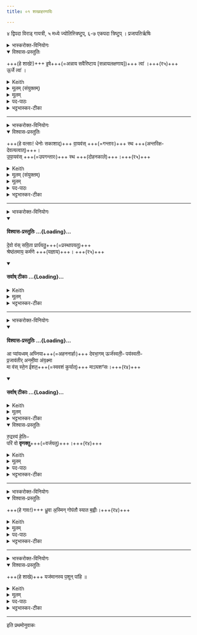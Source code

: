 ```yaml
---
title: ०१ शाखाहरणादिः

---
```

४ द्विपदा विराड् गायत्री, ५ मध्ये ज्योतिस्त्रिष्टुप्, ६-७ एकपदा त्रिष्टुप् । प्रजापतिर्ऋषिः


<details><summary>भास्करोक्त-विनियोगः</summary>

1तत्रामावास्यायां सन्नयतश्शाखामाच्छिनत्यध्वर्युः - इषे त्वोर्जेत्वेति ॥ 'उभावामिन्द्राग्नी' (तै.सं. 1.1.14) इत्यतः प्रागितः प्रभृति ये मन्त्रास्तेषां प्रजापतिः काण्डर्षिः । अत्र केचित् युष्मच्छब्दद्वयाद्द्वे यजुषी आहुः । तदानीं छेदने द्वयोस्समुच्चयः । अपरे तु द्वितीयेन सन्नमनादि कुर्वन्ति ।
</details>
<details open><summary>विश्वास-प्रस्तुतिः</summary>

+++(हे शाखे!)+++ इ॒षे+++(=अन्नाय सवैरिष्टाय [सन्नायलक्षणाय])+++ त्वा॑  ।+++(र५)+++  
ऊ॒र्जे त्वा॑ ।
</details>
<details><summary>Keith</summary>

For food thee, for strength thee!
</details>
<details><summary>मूलम् (संयुक्तम्)</summary>

इ॒षे त्वो॒र्जे त्वा॑
</details>
<details><summary>मूलम्</summary>

इ॒षे त्वा॑  ।  
ऊ॒र्जे त्वा॑  ।
</details>

<details><summary>पद-पाठः</summary>

 इषे । त्वा । ऊर्जे । त्वा ।
</details>


<details><summary>भट्टभास्कर-टीका</summary>

मन्त्रार्थस्तु - इडन्नं सर्वैरेषणीयत्वात् । इह तु सान्नाय्यलक्षणं गृह्यते । ऊर्क् रसः बलप्राणयोरुद्दीपकः । इषु इच्छायाम्, ऊर्ज बलप्राणनयोः, आभ्यां कर्मणि करणे च सम्पदादिलक्षणस्स्त्रियां क्विप्प्रत्ययः (पा.सू. 3.3.108 वा.9), उभयत्र तादर्थ्ये चतुर्थी, 'सावेकाचः' (पा.सू. 6.1.168) इति विभक्तेरुदात्तत्वम् । हे शाखे इडर्थं त्वां छिनद्मि । ऊर्गर्थं त्वां छिनद्मि । एवं योग्यक्रियां सम्पाद्य अध्याहारेण व्याख्येयम् । प्रयोगकाले तु तदर्थस्मृतिमात्रमेव । ऊहप्रवरनामधेयेषु श्रुतपदस्थाने योग्यपदान्तरप्रयोगो युज्यत एव ॥
</details>




____

<details><summary>भास्करोक्त-विनियोगः</summary>

2वत्सानपाकरोति - वायवस्स्थेति ॥
</details>
<details open><summary>विश्वास-प्रस्तुतिः</summary>

+++(हे वत्साः! धेनोः सकाशाद्)+++ वा॒यव॑स् +++(=गन्तारः)+++ स्थ +++(अन्तरिक्ष-देवत्यत्वात्)+++।  
उ॒पा॒यव॑स् +++(=उपगन्तारः)+++ स्थ +++(दोहनकाले)+++।+++(र५)+++
</details>
<details><summary>Keith</summary>

Ye are winds, ye are approachers.
</details>
<details><summary>मूलम् (संयुक्तम्)</summary>

वा॒यव॑स्स्थोपा॒यव॑स्स्थ
</details>
<details><summary>मूलम्</summary>

वा॒यव॑स्स्थ ।    
उ॒पा॒यव॑स्स्थ ।
</details>

<details><summary>पद-पाठः</summary>

वायवः । स्थ । उपायव इत्युप-आयवः । स्थ । 3C ।
</details>


<details><summary>भट्टभास्कर-टीका</summary>

केचित् आख्यातवृत्त्या द्वे यजुषी आचक्षते । वायवः गन्तारः । वातेर्गतिकर्मणः 'कृवापाजि' (उ.सू. 1) इत्युण्प्रत्ययः । उपायवः उपगन्तारः । उपपूर्वादिणः 'छन्दसीणः' (उ.सू. 2) इत्युण्प्रत्ययः, उभयत्र प्रत्ययस्वरेणान्तोदातत्वम्, उत्तरत्र गतिसमासे कृदुत्तरपदकृतिस्वरत्वम् । स्थेति अस्तेः पञ्चमलकाररूपम् । हे वत्साः मातृसकाशाद्गन्तारो भवत, पुनर्दोहकाले उपगन्तारो भवतेति । वायुशब्देनैषामभिधानं वाय्वधिष्ठातृकत्वमेषां प्रदर्शयितुम् । 'वायुर्वा अन्तरिक्षस्याध्यक्षाः' (तै.ब्रा. 3.2.1) इति ब्राह्मणम् ॥
</details>

____

<details><summary>भास्करोक्त-विनियोगः</summary>

3गोचराय गाः प्रस्थापयति - देवो व इत्यादिभिस्तिसृभिः ऋग्भिः । तत्र प्रथमया सवितारमभ्यर्थयते । 
</details>
<div class="js_include" newlevelforh1="4" title="विश्वास-प्रस्तुतिः" unfilled url="/vedAH_yajuH/taittirIyam/sArasvata-vibhAgaH/saMhitA/Rk/vishvAsa-prastutiH/1/1_darshapUrNamAsAdi/01_shAkhAharaNAdiH/14_devo_vas.md">
<details open><summary><h4>विश्वास-प्रस्तुतिः ...{Loading}...</h4></summary>

दे॒वो व॑स् सवि॒ता प्रार्प॑यतु॒+++(=प्रस्थापयतु)+++  
श्रेष्ठ॑तमाय॒ कर्म॑णे +++(यज्ञाय)+++। +++(र५)+++
</details>
</div>
<div class="js_include" newlevelforh1="4" title="सर्वाष् टीकाः" unfilled url="/vedAH_yajuH/taittirIyam/sArasvata-vibhAgaH/saMhitA/Rk/sarvASh_TIkAH/1/1_darshapUrNamAsAdi/01_shAkhAharaNAdiH/14_devo_vas.md">
<details open><summary><h4>सर्वाष् टीकाः ...{Loading}...</h4></summary>
<details><summary>Keith</summary>

Let the god Savitr impel you to the most excellent offering.
</details>
<details><summary>मूलम्</summary>

दे॒वो व॑स्सवि॒ता प्रार्प॑यतु॒ श्रेष्ठ॑तमाय॒ कर्म॑णे ।
</details>
<details><summary>भट्टभास्कर-टीका</summary>

इयं च द्विपदा विराड्गायत्री जागतगायत्रपादत्वादिति । षू प्रेरणे । देवस्सविता सर्वस्य प्रेरकः, येन विना तृणाग्रमपि न चलति, स युष्मान् प्रार्पयतु प्रस्थापयतु । अर्तेर्णौ पुगागमः (पा.सू. 7.3.36) । किमर्थम्? श्रेष्ठतमाय कर्मणे यज्ञाय । 'यज्ञो हि श्रेष्ठतमं कर्म' (तै.ब्रा. 3.2.1) । प्रकर्षवतामपि पुनःप्रकर्षविवक्षायां द्वितीय आतिशायनिको भवत्येव । तृणादिभक्षणेन सान्नाय्यनिष्पत्यर्थत्वाद्यज्ञार्थं प्रेरणम् ।
</details>
</details>
</div>




____

<details><summary>भास्करोक्त-विनियोगः</summary>

4अथ प्रस्थाप्यमाना गा एव प्रार्थयते द्वितीयया। 
</details>
<div class="js_include" newlevelforh1="4" title="विश्वास-प्रस्तुतिः" unfilled url="/vedAH_yajuH/taittirIyam/sArasvata-vibhAgaH/saMhitA/Rk/vishvAsa-prastutiH/1/1_darshapUrNamAsAdi/01_shAkhAharaNAdiH/19_A_pyAyadhvam.md">
<details open><summary><h4>विश्वास-प्रस्तुतिः ...{Loading}...</h4></summary>

आ प्या॑यध्वम् अघ्निया+++(=अहननार्हाः)+++ देवभा॒गम्
ऊर्ज॑स्वती॒ᳶ पय॑स्वतीᳶ  
प्र॒जाव॑तीर् अनमी॒वा अ॑य॒क्ष्मा  
मा व॑स् स्ते॒न ई॑शत॒+++(=स्ववशं कुर्यात्)+++ माऽघशꣳ॑सः।+++(र४)+++
</details>
</div>
<div class="js_include" newlevelforh1="4" title="सर्वाष् टीकाः" unfilled url="/vedAH_yajuH/taittirIyam/sArasvata-vibhAgaH/saMhitA/Rk/sarvASh_TIkAH/1/1_darshapUrNamAsAdi/01_shAkhAharaNAdiH/19_A_pyAyadhvam.md">
<details open><summary><h4>सर्वाष् टीकाः ...{Loading}...</h4></summary>
<details><summary>Keith</summary>

O invincible ones, swell with the share for the gods,  
Full of strength, of milk, rich in offspring, free from sickness, from disease.

Let no thief, no evil worker, have control over you.
</details>
<details><summary>मूलम्</summary>

आ प्या॑यध्वमघ्निया देवभा॒गम् ।
ऊर्ज॑स्वती॒ᳶ पय॑स्वतीᳶ  
प्र॒जाव॑तीर् अनमी॒वा अ॑य॒क्ष्मा  
मा व॑स् स्ते॒न ई॑शत॒ माऽघशꣳ॑सः।
</details>
<details><summary>भट्टभास्कर-टीका</summary>

इयं च भववसुरुद्रेशपादत्वात् मध्येज्योतिस्त्रिष्टुप् ॥ हे अघ्नियाः गावः अहननार्हाः । अहननं अघ्नः 'घञर्थे कविधानं स्थास्नापाव्यधिहनियुध्यर्थम्' (पा.सू. 3.3.58 वा.4) इति हन्तेः कः । अघ्नमर्हन्तीति 'छन्दसि च' (पा.सू. 5.1.67) इति घप्रत्ययः । यद्वा - 'अघ्न्यादयश्च' (उ.सू. 561) इति यक्प्रत्ययान्तो निपात्यते । इकारश्छान्दसः । तदा गवामियं संज्ञा । सर्वदा प्रत्ययोदात्तत्वम् । इह तु आष्टमिकं 'आमन्त्रितस्य च' (पा.सू. 8.1.19) इति सर्वानुदात्तत्वम् । देवस्येन्द्रस्य भागं सान्नाय्यलक्षणं यूयमाप्यायध्वं आप्याययत । अन्तर्भावितण्यर्थात् प्यायतेर्ण्यन्ताद्वा लोट्, 'बहुलमन्यत्रापि संज्ञाछन्दसोः' (उ.सू. 190) इति णेर्लुक् । अण्यन्तस्याचित्तवत्कर्तृकात् 'अणावकर्मकात्' (पा.सू. 1.3.88) इति परस्मैपदाभावः । 'ऐन्द्रं दध्यमावास्यायां' (तै.सं. 2.5.4) इति सान्नाय्यस्यैन्द्रत्वम् । 'वत्सेभ्यश्च वै' (तै.ब्रा. 3.2.1) इत्यादि ब्राह्मणम् । ऊर्जस्वत्त्वादिगुणयुक्ता यूयमाप्यायध्वम् ।  
यद्वा ऊर्जस्वत्त्वादि-गुण-युक्तान् युष्मान् स्तेनो मा ईशतेति । शेषत्वविवक्षायां 'अधीगर्थ' (पा.सू. 2.3.52) इति षष्ठ्यभावः ।  
प्रथमपक्षे 'वा छन्दसि' (पा.सू. 6.1.106) इति पूर्वसवर्णदीर्घः ।

ऊर्जस्वत्यो बलवत्यः, बहुरसा वा । पयस्वत्यः बहुपयस्काः । असुन्नन्तस्याद्युदात्तत्वम् । मतुब्ङीपोरनुदात्तत्वम् । प्रजावत्यः बह्वपत्याः । 'उपसर्गे च संज्ञायाम्' (पा.सू. 3.2.99) इति डप्रत्ययस्योदात्तत्वात् कृदुत्तरपदप्रकृतिस्वरेण प्रजाशब्दोन्तोदात्तः । अनमीवाः अरोगाः । 'शेवयह्वजिह्वाग्रीवाप्वामीवाः' (उ.सू. 160) इति वन्प्रत्ययान्तो मिनोतेरङ्पूर्वस्यामीवशब्दो निपातितः । अमीवा उदरव्याधिः । तद्रहिता अनमीवाः । अयक्ष्माः, यक्ष्मा व्याधिः तद्रहिताः । पृथगुपादानं प्राधान्यात् । 'डाबुभाभ्यामन्यतरस्याम्' (पा.सू. 4.1.13) इति (बहुव्रीहेः) डापि उभयत्र 'नञ्सुभ्याम्' (पा.सू. 6.2.172) इति (बहुव्रीहौ (पा.सू. 6.2.162)) उच्यमानं उत्तरपदान्तोदात्तत्वम् । स्तेनः । स्तेन चौर्ये, इति चुरादेरच् । अपहर्ता । मा युष्माकं ईशत ईशिष्ट, स्ववशाः युष्मान् मा कार्षीत् । व्यत्ययेन च्लेरङादेशः ।

किञ्च - अघशंसोपि युष्मान् मेशिष्ट मा वो जिघांसीत् । अघे पापे भक्षणलक्षणे शंसा अभिलाषो यस्य [स्या] नियोगेन सोघशंसः पापतत्परः । बहुव्रीहौ पूर्वपदप्रकृतिस्वरत्वम् । अघशब्दोयमन्तोदात्तोप्यस्ति, यथा 'अप॑ न॒श्शोशु॑चद॒घम्' (तै.आ. 4.11) इति । अङ्घते गच्छति दानादिना । आगमशास्त्रस्यानित्यत्वात् (व्याडिपरिभाषा 76) न नुम् । पचादित्वादच् (पा.सू. 3.1.134), प्रत्ययस्वरेणान्तोदात्तत्वम् ॥
</details>
</details>
</div>
<details open><summary>विश्वास-प्रस्तुतिः</summary>


रु॒द्रस्य॑ हे॒तिःᳶ  
परि॑ वो **वृणक्तु**+++(=वर्जयतु)+++।+++(र४)+++  
</details>
<details><summary>Keith</summary>

Let Rudra's dart avoid you.
</details>
<details><summary>मूलम्</summary>

रु॒द्रस्य॑ हे॒तिᳶ परि॑ वो वृणक्तु ।
</details>

<details><summary>पद-पाठः</summary>

रुद्रस्य । हेतिः । परीति । वः । वृणक्तु । 7G ।
</details>


<details><summary>भट्टभास्कर-टीका</summary>

5अथ न केवलं मनुष्य एव, अपि तु देवोपि युष्मान् मा हिंसीदिति तृतीयया आशास्ते - रुद्रस्येति ॥ इयं चैकपदा त्रिष्टुप्, 'एकद्वित्रिचतुष्पदीत्युक्तपादम्' (पि.सू. 3.7) इति वचनात् । हेतिः आयुधम् । 'ऊति यूति' (पा.सू. 3.3.97) इत्यादिना क्तिन्नन्तोऽन्तोदात्तो निपातितः । सा रुद्रस्य हेतिः युष्मान् परिवृणक्तु सर्वतो वर्जयतु ॥
</details>



____

<details><summary>भास्करोक्त-विनियोगः</summary>

6यजमानं ध्यायति ईक्षते वा - ध्रुवा अस्मिन्नित्यृचा त्रिष्टुभैकपदया ॥ 
</details>
<details open><summary>विश्वास-प्रस्तुतिः</summary>

+++(हे गावः!)+++ ध्रु॒वा अ॒स्मिन् गोप॑तौ स्यात ब॒ह्वीः।+++(र४)+++ 
</details>
<details><summary>Keith</summary>

Abide ye, numerous, with this lord of cattle.
</details>
<details><summary>मूलम्</summary>

ध्रु॒वा अ॒स्मिन्गोप॑तौ स्यात ब॒ह्वीः ।
</details>

<details><summary>पद-पाठः</summary>

ध्रुवाः । अस्मिन्न् । गोपताविति गो-पतौ । स्यात । बह्वीः । 
</details>


<details><summary>भट्टभास्कर-टीका</summary>

गवां पतिर्गोपतिः यजमानः । 'पत्यावैश्वर्ये' (पा.सू. 6.2.18) इति पूर्वपदप्रकृतिस्वरत्वम् । अस्मिन् यजमाने । ध्रुवाः अविनाशाः । स्यात भवत ।  
बह्व्यश् च सन्तानवृद्ध्या भवत ।  
'वा छन्दसि' (पा.सू. 6.1.106) इति पूर्वसवर्णदीर्घता ॥
</details>


____

<details><summary>भास्करोक्त-विनियोगः</summary>

7शाखामुपगूहति - यजमानस्येति । 
</details>
<details open><summary>विश्वास-प्रस्तुतिः</summary>

+++(हे शाखे)+++ यज॑मानस्य प॒शून् पा॑हि ॥ 
</details>
<details><summary>Keith</summary>

Do thou protect the cattle of the sacrificer.
</details>
<details><summary>मूलम्</summary>

यज॑मानस्य प॒शून्पा॑हि॥ [1]
</details>

<details><summary>पद-पाठः</summary>

यज॑मानस्य । प॒शून् । पा॒हि॒ ।
</details>


<details><summary>भट्टभास्कर-टीका</summary>

हे शाखे यजमानस्य पशून् पाहि रक्ष । 'तास्यनुदात्तेन्ङिददुपदेशाल्लसार्वधातुकमनुदात्तमह्न्विङोः' (पा.सू. 6.1.186) इति लसार्वधातुकानुदात्तत्वे यजमाने धातुस्वरः । 'तस्मात्सायं पशवः' (तै.ब्रा. 3.2.1) इत्यादि ब्राह्मणम् ॥

</details>


____

इति प्रथमोनुवाकः  